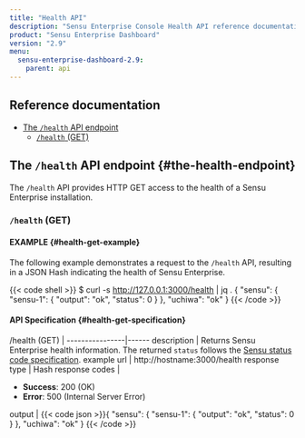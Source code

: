 ```yaml
---
title: "Health API"
description: "Sensu Enterprise Console Health API reference documentation."
product: "Sensu Enterprise Dashboard"
version: "2.9"
menu:
  sensu-enterprise-dashboard-2.9:
    parent: api
---
```


## Reference documentation

- [The `/health` API endpoint](#the-health-endpoint)
  - [`/health` (GET)](#health-get)

## The `/health` API endpoint {#the-health-endpoint}

The `/health` API provides HTTP GET access to the health of a
Sensu Enterprise installation.

### `/health` (GET)

#### EXAMPLE {#health-get-example}

The following example demonstrates a request to the `/health` API, resulting in
a JSON Hash indicating the health of Sensu Enterprise.

{{< code shell >}}
$ curl -s http://127.0.0.1:3000/health | jq .
{
  "sensu": {
    "sensu-1": {
      "output": "ok",
      "status": 0
    }
  },
  "uchiwa": "ok"
}
{{< /code >}}

#### API Specification {#health-get-specification}

/health (GET) | 
----------------|------
description     | Returns Sensu Enterprise health information. The returned `status` follows the [Sensu status code specification][1].
example url     | http://hostname:3000/health
response type   | Hash
response codes  | <ul><li>**Success**: 200 (OK)</li><li>**Error**: 500 (Internal Server Error)</li></ul>
output          | {{< code json >}}{
  "sensu": {
    "sensu-1": {
      "output": "ok",
      "status": 0
    }
  },
  "uchiwa": "ok"
}
{{< /code >}}

[1]: /sensu-core/latest/reference/checks/#sensu-check-specification

